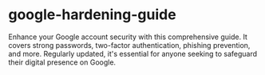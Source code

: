 # google-hardening-guide
Enhance your Google account security with this comprehensive guide. It covers strong passwords, two-factor authentication, phishing prevention, and more. Regularly updated, it's essential for anyone seeking to safeguard their digital presence on Google.
